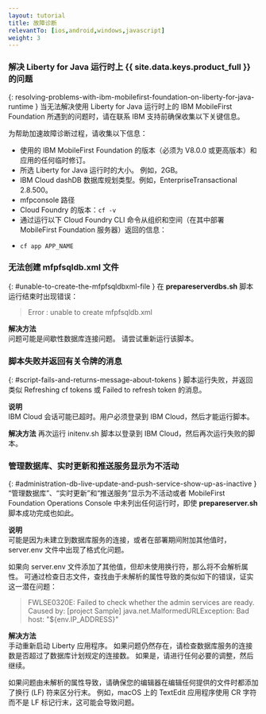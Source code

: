 ```yaml
---
layout: tutorial
title: 故障诊断
relevantTo: [ios,android,windows,javascript]
weight: 3
---
```

<!-- NLS_CHARSET=UTF-8 -->
### 解决 Liberty for Java 运行时上 {{ site.data.keys.product_full }} 的问题
{: resolving-problems-with-ibm-mobilefirst-foundation-on-liberty-for-java-runtime }
当无法解决使用 Liberty for Java 运行时上的 IBM MobileFirst Foundation 所遇到的问题时，请在联系 IBM 支持前确保收集以下关键信息。

为帮助加速故障诊断过程，请收集以下信息：

* 使用的 IBM MobileFirst Foundation 的版本（必须为 V8.0.0 或更高版本）和应用的任何临时修订。
* 所选 Liberty for Java 运行时的大小。 例如，2GB。
* IBM Cloud dashDB 数据库规划类型。例如，EnterpriseTransactional 2.8.500。
* mfpconsole 路径
* Cloud Foundry 的版本：`cf -v`
* 通过运行以下 Cloud Foundry CLI 命令从组织和空间（在其中部署 MobileFirst Foundation 服务器）返回的信息：
 - `cf app APP_NAME`

### 无法创建 mfpfsqldb.xml 文件
{: #unable-to-create-the-mfpfsqldbxml-file }
在 **prepareserverdbs.sh** 脚本运行结束时出现错误：

> Error : unable to create mfpfsqldb.xml

**解决方法**  
问题可能是间歇性数据库连接问题。 请尝试重新运行该脚本。

### 脚本失败并返回有关令牌的消息	
{: #script-fails-and-returns-message-about-tokens }
脚本运行失败，并返回类似 Refreshing cf tokens 或 Failed to refresh token 的消息。

**说明**  
IBM Cloud 会话可能已超时。用户必须登录到 IBM Cloud，然后才能运行脚本。

**解决方法**
再次运行 initenv.sh 脚本以登录到 IBM Cloud，然后再次运行失败的脚本。

### 管理数据库、实时更新和推送服务显示为不活动
{: #administration-db-live-update-and-push-service-show-up-as-inactive }
“管理数据库”、“实时更新”和“推送服务”显示为不活动或者 MobileFirst Foundation Operations Console 中未列出任何运行时，即使 **prepareserver.sh** 脚本成功完成也如此。

**说明**  
可能是因为未建立到数据库服务的连接，或者在部署期间附加其他值时，server.env 文件中出现了格式化问题。

如果向 server.env 文件添加了其他值，但却未使用换行符，那么将不会解析属性。 可通过检查日志文件，查找由于未解析的属性导致的类似如下的错误，证实这一潜在问题：

> FWLSE0320E: Failed to check whether the admin services are ready. Caused by: [project Sample] java.net.MalformedURLException: Bad host: "${env.IP_ADDRESS}"

**解决方法**  
手动重新启动 Liberty 应用程序。 如果问题仍然存在，请检查数据库服务的连接数是否超过了数据库计划规定的连接数。 如果是，请进行任何必要的调整，然后继续。

如果问题由未解析的属性导致，请确保您的编辑器在编辑任何提供的文件时都添加了换行 (LF) 符来区分行末。 例如，macOS 上的 TextEdit 应用程序使用 CR 字符而不是 LF 标记行末，这可能会导致问题。
